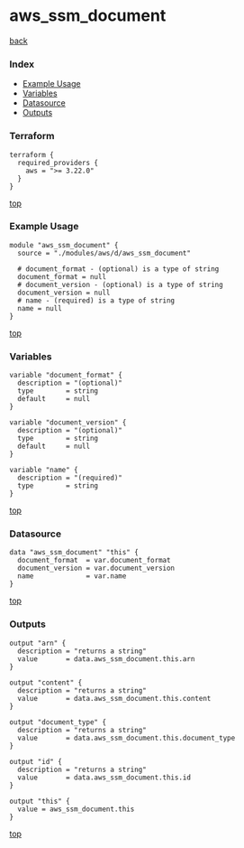 # aws_ssm_document

[back](../aws.md)

### Index

- [Example Usage](#example-usage)
- [Variables](#variables)
- [Datasource](#datasource)
- [Outputs](#outputs)

### Terraform

```hcl
terraform {
  required_providers {
    aws = ">= 3.22.0"
  }
}
```

[top](#index)

### Example Usage

```hcl
module "aws_ssm_document" {
  source = "./modules/aws/d/aws_ssm_document"

  # document_format - (optional) is a type of string
  document_format = null
  # document_version - (optional) is a type of string
  document_version = null
  # name - (required) is a type of string
  name = null
}
```

[top](#index)

### Variables

```hcl
variable "document_format" {
  description = "(optional)"
  type        = string
  default     = null
}

variable "document_version" {
  description = "(optional)"
  type        = string
  default     = null
}

variable "name" {
  description = "(required)"
  type        = string
}
```

[top](#index)

### Datasource

```hcl
data "aws_ssm_document" "this" {
  document_format  = var.document_format
  document_version = var.document_version
  name             = var.name
}
```

[top](#index)

### Outputs

```hcl
output "arn" {
  description = "returns a string"
  value       = data.aws_ssm_document.this.arn
}

output "content" {
  description = "returns a string"
  value       = data.aws_ssm_document.this.content
}

output "document_type" {
  description = "returns a string"
  value       = data.aws_ssm_document.this.document_type
}

output "id" {
  description = "returns a string"
  value       = data.aws_ssm_document.this.id
}

output "this" {
  value = aws_ssm_document.this
}
```

[top](#index)